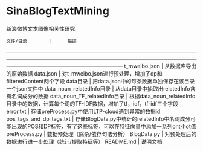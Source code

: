 # SinaBlogTextMining
新浪微博文本图像相关性研究

	文件/目录	     |		描述
——————————————————————————————————————————————————————————————————————————————————————————————
	       t_mweibo.json |	从数据库导出的原始数据
	           data.json |	对t_mweibo.json进行预处理，增加了dp和filteredContent两个字段
   	 	    data目录 |	把data.json中的每条数据单独保存在该目录一个json文件中
   data_noun_relatedInfo目录 |	从data目录中抽取出relatedInfo含有名词成分的数据
data_noun_TF_relatedInfo目录 |  根据data_noun_relatedInfo目录中的数据，计算每个词的TF-IDF数据，增加了tf，idf，tf-idf三个字段
                   error.txt |  存储preProcess.py中使用LTP-cloud遇到异常的数据id
    pos_tags_and_dp_tags.txt |  存储BlogData.py中统计的relatedInfo中名词成分可能出现的POS和DP标签，有了这些标签，可以在特征向量中添加一系列ont-hot值
	       preProcess.py |  数据预处理（除杂/依存句法分析）
	         BlogData.py |  对预处理后的数据进行进一步处理（统计/提取特征等）
		  README.md  |  说明文档